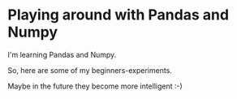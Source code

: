 # Playing around with Pandas and Numpy

I'm learning Pandas and Numpy. 

So, here are some of my beginners-experiments. 

Maybe in the future they become more intelligent :-) 

